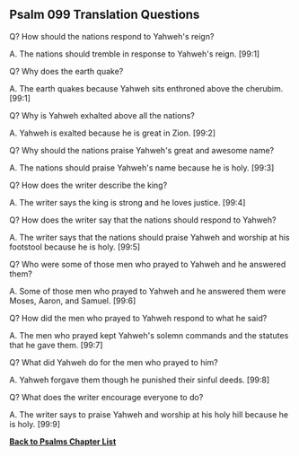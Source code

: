 ## Psalm 099 Translation Questions ##

Q? How should the nations respond to Yahweh's reign?

A. The nations should tremble in response to Yahweh's reign. [99:1]

Q? Why does the earth quake?

A. The earth quakes because Yahweh sits enthroned above the cherubim. [99:1]

Q? Why is Yahweh exhalted above all the nations?

A. Yahweh is exalted because he is great in Zion. [99:2]

Q? Why should the nations praise Yahweh's great and awesome name?

A. The nations should praise Yahweh's name because he is holy. [99:3]

Q? How does the writer describe the king?

A. The writer says the king is strong and he loves justice. [99:4]

Q? How does the writer say that the nations should respond to Yahweh?

A. The writer says that the nations should praise Yahweh and worship at his footstool because he is holy. [99:5]

Q? Who were some of those men who prayed to Yahweh and he answered them?

A. Some of those men who prayed to Yahweh and he answered them were Moses, Aaron, and Samuel. [99:6]

Q? How did the men who prayed to Yahweh respond to what he said?

A. The men who prayed kept Yahweh's solemn commands and the statutes that he gave them. [99:7]

Q? What did Yahweh do for the men who prayed to him?

A. Yahweh forgave them though he punished their sinful deeds. [99:8]

Q? What does the writer encourage everyone to do?

A. The writer says to praise Yahweh and worship at his holy hill because he is holy. [99:9]

__[Back to Psalms Chapter List](./)__

